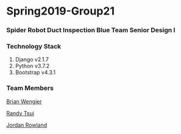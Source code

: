 
# Spring2019-Group21
### Spider Robot Duct Inspection Blue Team Senior Design I
### Technology Stack
1. Django v2.1.7
2. Python v3.7.2
3. Bootstrap v4.3.1

###  Team Members
[Brian Wengier](https://github.com/BrianWengier)

[Randy Tsui](https://github.com/RandyT97)

[Jordan Rowland](https://github.com/rowlanddeep)
